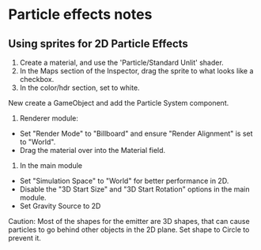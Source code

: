 # Particle effects notes
## Using sprites for 2D Particle Effects

1. Create a material, and use the 'Particle/Standard Unlit' shader.
2. In the Maps section of the Inspector, drag the sprite to what looks like a checkbox.
3. In the color/hdr section, set to white.


New create a GameObject and add the Particle System component.

1. Renderer module:
  * Set "Render Mode" to "Billboard" and ensure "Render Alignment" is set to "World".
  * Drag the material over into the Material field.
1. In the main module
  * Set "Simulation Space" to "World" for better performance in 2D.
  * Disable the "3D Start Size" and "3D Start Rotation" options in the main module.
  * Set Gravity Source to 2D

Caution: Most of the shapes for the emitter are 3D shapes, that can cause particles to go behind other objects in the 2D plane. Set shape to Circle to prevent it.
